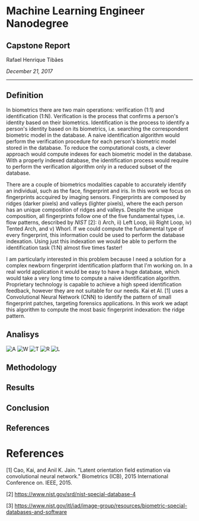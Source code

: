 # Machine Learning Engineer Nanodegree

## Capstone Report

Rafael Henrique Tibães

_December 21, 2017_

---

## Definition

In biometrics there are two main operations: verification (1:1) and identification (1:N). Verification is the process that confirms a person's identity based on their biometrics. Identification is the process to identify a person's identity based on its biometrics, i.e. searching the correspondent biometric model in the database. A naive identification algorithm would perform the verification procedure for each person's biometric model stored in the database. To reduce the computational costs, a clever approach would compute indexes for each biometric model in the database. With a properly indexed database, the identification process would require to perform the verification algorithm only in a reduced subset of the database.

There are a couple of biometrics modalities capable to accurately identify an individual, such as the face, fingerprint and iris. In this work we focus on fingerprints accquired by imaging sensors. Fingerprints are composed by ridges (darker pixels) and valleys (lighter pixels), where the each person has an unique composition of ridges and valleys. Despite the unique composition, all fingerprints follow one of the five fundamental types, i.e. flow patterns, described by _NIST_ [2]: i) Arch, ii) Left Loop, iii) Right Loop, iv) Tented Arch, and v) Whorl. If we could compute the fundamental type of every fingerprint, this information could be used to perform the database indexation. Using just this indexation we would be able to perform the identification task (1:N) almost five times faster!

I am particularly interested in this problem because I need a solution for a complex newborn fingerprint identification platform that I'm working on. In a real world application it would be easy to have a huge database, which would take a very long time to compute a naive identification algorithm. Proprietary technology is capable to achieve a high speed identification feedback, however they are not suitable for our needs. Kai et Al. [1] uses a Convolutional Neural Network (CNN) to identify the pattern of small fingerprint patches, targeting forensics applications. In this work we adapt this algorithm to compute the most basic fingerprint indexation: the ridge pattern.

## Analisys

![A](img/A.png)
![W](img/W.png)
![T](img/T.png)
![R](img/R.png)
![L](img/L.png)

## Methodology

## Results

## Conclusion

## References

# References

[1] Cao, Kai, and Anil K. Jain. "Latent orientation field estimation via convolutional neural network." Biometrics (ICB), 2015 International Conference on. IEEE, 2015.

[2] https://www.nist.gov/srd/nist-special-database-4

[3] https://www.nist.gov/itl/iad/image-group/resources/biometric-special-databases-and-software
